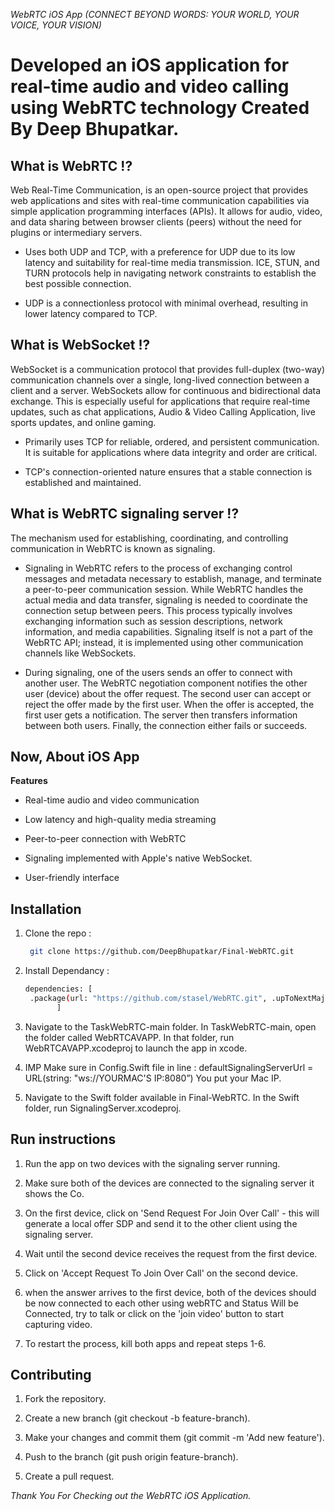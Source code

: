  *WebRTC iOS App (CONNECT BEYOND WORDS: YOUR WORLD, YOUR VOICE, YOUR VISION)*

# Developed an iOS application for real-time audio and video calling using WebRTC technology Created By Deep Bhupatkar. 


## What is WebRTC !?

Web Real-Time Communication, is an open-source project that provides web applications and sites with real-time communication capabilities via simple application programming interfaces (APIs). It allows for audio, video, and data sharing between browser clients (peers) without the need for plugins or intermediary servers.

- Uses both UDP and TCP, with a preference for UDP due to its low latency and suitability for real-time media transmission. ICE, STUN, and TURN protocols help in 
  navigating network constraints to establish the best possible connection.
  
- UDP is a connectionless protocol with minimal overhead, resulting in lower latency compared to TCP.


## What is WebSocket !?

WebSocket is a communication protocol that provides full-duplex (two-way) communication channels over a single, long-lived connection between a client and a server. WebSockets allow for continuous and bidirectional data exchange. This is especially useful for applications that require real-time updates, such as chat applications, Audio & Video Calling Application, live sports updates, and online gaming.

- Primarily uses TCP for reliable, ordered, and persistent communication. It is suitable for applications where data integrity and order are critical.

- TCP's connection-oriented nature ensures that a stable connection is established and maintained.

## What is WebRTC signaling server !? 

The mechanism used for establishing, coordinating, and controlling communication in WebRTC is known as signaling.

- Signaling in WebRTC refers to the process of exchanging control messages and metadata necessary to establish, manage, and terminate a peer-to-peer communication 
  session. While WebRTC handles the actual media and data transfer, signaling is needed to coordinate the connection setup between peers. This process typically 
  involves exchanging information such as session descriptions, network information, and media capabilities. Signaling itself is not a part of the WebRTC API; instead, 
  it is implemented using other communication channels like WebSockets.

- During signaling, one of the users sends an offer to connect with another user. The WebRTC negotiation component notifies the other user (device) about the offer 
  request. The second user can accept or reject the offer made by the first user. When the offer is accepted, the first user gets a notification. The server then 
  transfers information between both users. Finally, the connection either fails or succeeds.
  

## Now, About iOS App

**Features**

- Real-time audio and video communication
  
- Low latency and high-quality media streaming
  
- Peer-to-peer connection with WebRTC
  
- Signaling implemented with Apple's native WebSocket.
  
- User-friendly interface

## Installation 

1. Clone the repo :
   
   ```bash
    git clone https://github.com/DeepBhupatkar/Final-WebRTC.git
   ```
2. Install Dependancy :
   
   ```bash
   dependencies: [
    .package(url: "https://github.com/stasel/WebRTC.git", .upToNextMajor("126.0.0"))
          ]
    ```
3. Navigate to the TaskWebRTC-main folder. In TaskWebRTC-main, open the folder called WebRTCAVAPP. In that folder, run WebRTCAVAPP.xcodeproj to launch the app in xcode.

4. IMP Make sure in Config.Swift file in line : defaultSignalingServerUrl = URL(string: "ws://YOURMAC'S IP:8080”) You put your Mac IP.

5. Navigate to the Swift folder available in Final-WebRTC. In the Swift folder, run SignalingServer.xcodeproj.
   
  ## Run instructions
  
  1. Run the app on two devices with the signaling server running.

  2. Make sure both of the devices are connected to the signaling server it shows the Co.
  
  3. On the first device, click on 'Send Request For Join Over Call' - this will generate a local offer SDP and send it to the other client using the signaling server.
  
  4. Wait until the second device receives the request from the first device.
 
  5. Click on 'Accept Request To Join Over Call' on the second device.
 
  6. when the answer arrives to the first device, both of the devices should be now connected to each other using webRTC and Status Will be Connected, try to talk or 
    click on the 'join video' button to start capturing video.
 
  7. To restart the process, kill both apps and repeat steps 1-6.

   
## Contributing

1. Fork the repository.

2. Create a new branch (git checkout -b feature-branch).

3. Make your changes and commit them (git commit -m 'Add new feature').

4. Push to the branch (git push origin feature-branch).

5. Create a pull request.

*Thank You For Checking out the WebRTC iOS Application.*
